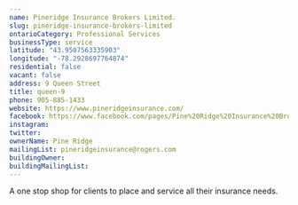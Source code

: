 ```yaml
---
name: Pineridge Insurance Brokers Limited. 
slug: pineridge-insurance-brokers-limited
ontarioCategory: Professional Services
businessType: service
latitude: "43.9507563335903"
longitude: "-78.2928697764874"
residential: false
vacant: false
address: 9 Queen Street
title: queen-9
phone: 905-885-1433
website: https://www.pineridgeinsurance.com/
facebook: https://www.facebook.com/pages/Pine%20Ridge%20Insurance%20Brokers%20Limited/155087798450696/
instagram: 
twitter: 
ownerName: Pine Ridge
mailingList: pineridgeinsurance@rogers.com 
buildingOwner: 
buildingMailingList: 
---
```


A one stop shop for clients to place and service all their insurance needs.
